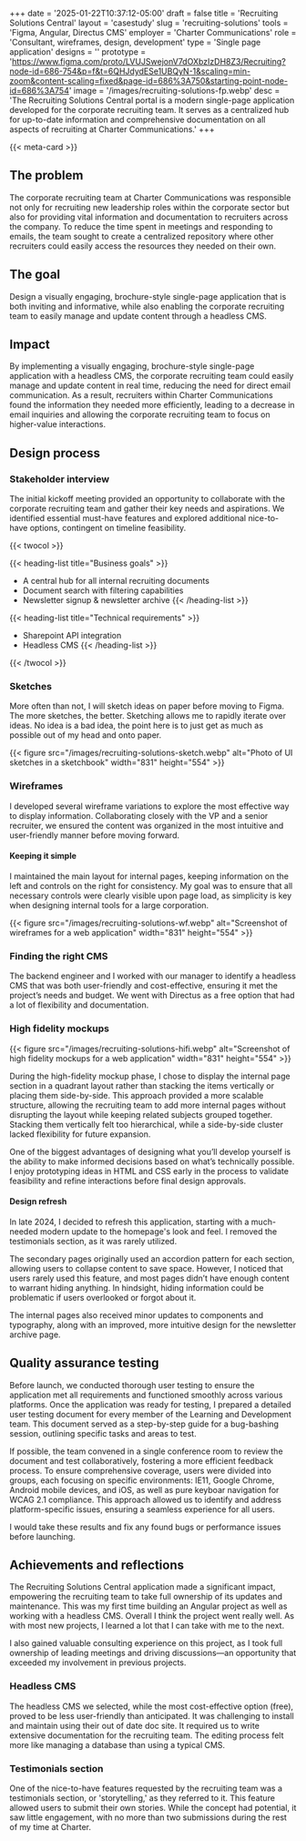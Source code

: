 +++
date = '2025-01-22T10:37:12-05:00'
draft = false
title = 'Recruiting Solutions Central'
layout = 'casestudy'
slug = 'recruiting-solutions'
tools = 'Figma, Angular, Directus CMS'
employer = 'Charter Communications'
role = 'Consultant, wireframes, design, development'
type = 'Single page application'
designs = ''
prototype = 'https://www.figma.com/proto/LVUJSwejonV7dOXbzIzDH8Z3/Recruiting?node-id=686-754&p=f&t=6QHJdydESe1UBQyN-1&scaling=min-zoom&content-scaling=fixed&page-id=686%3A750&starting-point-node-id=686%3A754'
image = '/images/recruiting-solutions-fp.webp'
desc = 'The Recruiting Solutions Central portal is a modern single-page application developed for the corporate recruiting team. It serves as a centralized hub for up-to-date information and comprehensive documentation on all aspects of recruiting at Charter Communications.'
+++

{{< meta-card >}}

## The problem

The corporate recruiting team at Charter Communications was responsible not only for recruiting new leadership roles within the corporate sector but also for providing vital information and documentation to recruiters across the company. To reduce the time spent in meetings and responding to emails, the team sought to create a centralized repository where other recruiters could easily access the resources they needed on their own.

## The goal

Design a visually engaging, brochure-style single-page application that is both inviting and informative, while also enabling the corporate recruiting team to easily manage and update content through a headless CMS.

## Impact

By implementing a visually engaging, brochure-style single-page application with a headless CMS, the corporate recruiting team could easily manage and update content in real time, reducing the need for direct email communication. As a result, recruiters within Charter Communications found the information they needed more efficiently, leading to a decrease in email inquiries and allowing the corporate recruiting team to focus on higher-value interactions.

## Design process

### Stakeholder interview

The initial kickoff meeting provided an opportunity to collaborate with the corporate recruiting team and gather their key needs and aspirations. We identified essential must-have features and explored additional nice-to-have options, contingent on timeline feasibility.

{{< twocol >}}

{{< heading-list title="Business goals" >}}

- A central hub for all internal recruiting documents
- Document search with filtering capabilities
- Newsletter signup & newsletter archive
  {{< /heading-list >}}

{{< heading-list title="Technical requirements" >}}

- Sharepoint API integration
- Headless CMS
  {{< /heading-list >}}

{{< /twocol >}}

### Sketches

More often than not, I will sketch ideas on paper before moving to Figma. The more sketches, the better. Sketching allows me to rapidly iterate over ideas. No idea is a bad idea, the point here is to just get as much as possible out of my head and onto paper.

{{< figure src="/images/recruiting-solutions-sketch.webp" alt="Photo of UI sketches in a sketchbook" width="831" height="554" >}}

### Wireframes

I developed several wireframe variations to explore the most effective way to display information. Collaborating closely with the VP and a senior recruiter, we ensured the content was organized in the most intuitive and user-friendly manner before moving forward.

#### Keeping it simple

I maintained the main layout for internal pages, keeping information on the left and controls on the right for consistency. My goal was to ensure that all necessary controls were clearly visible upon page load, as simplicity is key when designing internal tools for a large corporation.

{{< figure src="/images/recruiting-solutions-wf.webp" alt="Screenshot of wireframes for a web application" width="831" height="554" >}}

### Finding the right CMS

The backend engineer and I worked with our manager to identify a headless CMS that was both user-friendly and cost-effective, ensuring it met the project’s needs and budget. We went with Directus as a free option that had a lot of flexibility and documentation.

### High fidelity mockups

{{< figure src="/images/recruiting-solutions-hifi.webp" alt="Screenshot of high fidelity mockups for a web application" width="831" height="554" >}}

During the high-fidelity mockup phase, I chose to display the internal page section in a quadrant layout rather than stacking the items vertically or placing them side-by-side. This approach provided a more scalable structure, allowing the recruiting team to add more internal pages without disrupting the layout while keeping related subjects grouped together. Stacking them vertically felt too hierarchical, while a side-by-side cluster lacked flexibility for future expansion.

One of the biggest advantages of designing what you’ll develop yourself is the ability to make informed decisions based on what’s technically possible. I enjoy prototyping ideas in HTML and CSS early in the process to validate feasibility and refine interactions before final design approvals.

#### Design refresh

In late 2024, I decided to refresh this application, starting with a much-needed modern update to the homepage's look and feel. I removed the testimonials section, as it was rarely utilized.

The secondary pages originally used an accordion pattern for each section, allowing users to collapse content to save space. However, I noticed that users rarely used this feature, and most pages didn’t have enough content to warrant hiding anything. In hindsight, hiding information could be problematic if users overlooked or forgot about it.

The internal pages also received minor updates to components and typography, along with an improved, more intuitive design for the newsletter archive page.

## Quality assurance testing

Before launch, we conducted thorough user testing to ensure the application met all requirements and functioned smoothly across various platforms. Once the application was ready for testing, I prepared a detailed user testing document for every member of the Learning and Development team. This document served as a step-by-step guide for a bug-bashing session, outlining specific tasks and areas to test.

If possible, the team convened in a single conference room to review the document and test collaboratively, fostering a more efficient feedback process. To ensure comprehensive coverage, users were divided into groups, each focusing on specific environments: IE11, Google Chrome, Android mobile devices, and iOS, as well as pure keyboar navigation for WCAG 2.1 compliance. This approach allowed us to identify and address platform-specific issues, ensuring a seamless experience for all users.

I would take these results and fix any found bugs or performance issues before launching.

## Achievements and reflections

The Recruiting Solutions Central application made a significant impact, empowering the recruiting team to take full ownership of its updates and maintenance. This was my first time building an Angular project as well as working with a headless CMS. Overall I think the project went really well. As with most new projects, I learned a lot that I can take with me to the next.

I also gained valuable consulting experience on this project, as I took full ownership of leading meetings and driving discussions—an opportunity that exceeded my involvement in previous projects.

### Headless CMS

The headless CMS we selected, while the most cost-effective option (free), proved to be less user-friendly than anticipated. It was challenging to install and maintain using their out of date doc site. It required us to write extensive documentation for the recruiting team. The editing process felt more like managing a database than using a typical CMS.

### Testimonials section

One of the nice-to-have features requested by the recruiting team was a testimonials section, or 'storytelling,' as they referred to it. This feature allowed users to submit their own stories. While the concept had potential, it saw little engagement, with no more than two submissions during the rest of my time at Charter.
